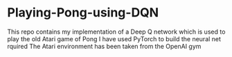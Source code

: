 # Playing-Pong-using-DQN
This repo contains my implementation of a Deep Q network which is used to play the old Atari game of Pong
I have used PyTorch to build the neural net rquired
The Atari environment has been taken from the OpenAI gym
